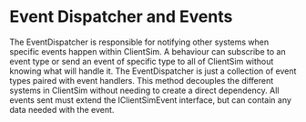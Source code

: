 # Event Dispatcher and Events

The EventDispatcher is responsible for notifying other systems when specific events happen within ClientSim. A behaviour can subscribe to an event type or send an event of specific type to all of ClientSim without knowing what will handle it. The EventDispatcher is just a collection of event types paired with event handlers. This method decouples the different systems in ClientSim without needing to create a direct dependency. All events sent must extend the IClientSimEvent interface, but can contain any data needed with the event.